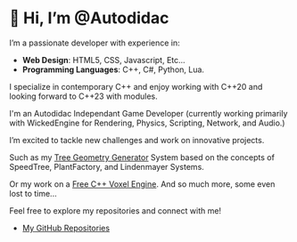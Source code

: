 # 👋 Hi, I’m @Autodidac

I’m a passionate developer with experience in:

- **Web Design**: HTML5, CSS, Javascript, Etc...
- **Programming Languages**: C++, C#, Python, Lua.
  
I specialize in contemporary C++ and enjoy working with C++20 and looking forward to C++23 with modules.

I'm an Autodidac Independant Game Developer
(currently working primarily with WickedEngine for Rendering, Physics, Scripting, Network, and Audio.)

I’m excited to tackle new challenges and work on innovative projects.

Such as my [Tree Geometry Generator](https://github.com/Autodidac/WickedTwoOLSystem) System based on the concepts of SpeedTree, PlantFactory, and Lindenmayer Systems.

Or my work on a [Free C++ Voxel Engine](https://github.com/Autodidac/CppVoxelEngine). And so much more, some even lost to time...

Feel free to explore my repositories and connect with me!
- [My GitHub Repositories](https://github.com/Autodidac?tab=repositories)

<!---
Autodidac/Autodidac is a ✨ special ✨ repository because its `README.md` (this file) appears on your GitHub profile.
You can click the Preview link to take a look at your changes.
--->
